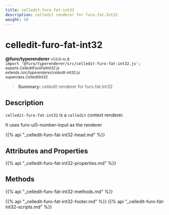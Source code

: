 ```yaml
---
title: celledit-furo-fat-int32
description: celledit renderer for furo.fat.Int32
weight: 50
---
```


# celledit-furo-fat-int32
**@furo/typerenderer** <small>v1.0.0-rc.8</small>
<br>`import '@furo/typerenderer/src/celledit-furo-fat-int32.js';`<small>
<br>exports *CelleditFuroFatInt32* js
<br>extends */src/typerenderer/celledit-int32.js*
<br>superclass *CelleditInt32*</small>

> **Summary:** celledit renderer for furo.fat.Int32

## Description

`celledit-furo-fat-int32` is a `celledit` context renderer.

It uses furo-ui5-number-input as the renderer

{{% api "_celledit-furo-fat-int32-head.md" %}}

## Attributes and Properties
{{% api "_celledit-furo-fat-int32-properties.md" %}}




## Methods
{{% api "_celledit-furo-fat-int32-methods.md" %}}






{{% api "_celledit-furo-fat-int32-footer.md" %}}
{{% api "_celledit-furo-fat-int32-scripts.md" %}}
